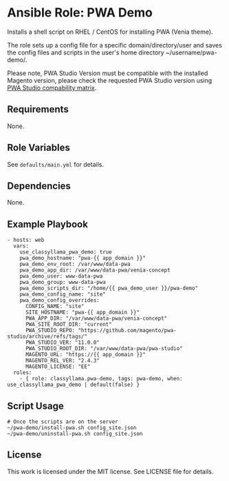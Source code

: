 # Ansible Role: PWA Demo

Installs a shell script on RHEL / CentOS for installing PWA (Venia theme).

The role sets up a config file for a specific domain/directory/user and saves the config files and scripts in the user's home directory ~/username/pwa-demo/.

Please note, PWA Studio Version must be compatible with the installed Magento version, please check the requested PWA Studio version using [PWA Studio compability matrix](https://magento.github.io/pwa-studio/technologies/magento-compatibility/).

## Requirements

None.

## Role Variables

See `defaults/main.yml` for details.

## Dependencies

None.

## Example Playbook

    - hosts: web
      vars:
        use_classyllama_pwa_demo: true
        pwa_demo_hostname: "pwa-{{ app_domain }}"
        pwa_demo_env_root: /var/www/data-pwa
        pwa_demo_app_dir: /var/www/data-pwa/venia-concept
        pwa_demo_user: www-data-pwa
        pwa_demo_group: www-data-pwa
        pwa_demo_scripts_dir: "/home/{{ pwa_demo_user }}/pwa-demo"
        pwa_demo_config_name: "site"
        pwa_demo_config_overrides:
          CONFIG_NAME: "site"
          SITE_HOSTNAME: "pwa-{{ app_domain }}"
          PWA_APP_DIR: "/var/www/data-pwa/venia-concept"
          PWA_SITE_ROOT_DIR: "current"
          PWA_STUDIO_REPO: "https://github.com/magento/pwa-studio/archive/refs/tags/"
          PWA_STUDIO_VER: "11.0.0"
          PWA_STUDIO_ROOT_DIR: "/var/www/data-pwa/pwa-studio"
          MAGENTO_URL: "https://{{ app_domain }}"
          MAGENTO_REL_VER: "2.4.3"
          MAGENTO_LICENSE: "EE"
      roles:
        - { role: classyllama.pwa-demo, tags: pwa-demo, when: use_classyllama_pwa_demo | default(false) }

## Script Usage

    # Once the scripts are on the server
    ~/pwa-demo/install-pwa.sh config_site.json
    ~/pwa-demo/uninstall-pwa.sh config_site.json

## License

This work is licensed under the MIT license. See LICENSE file for details.
